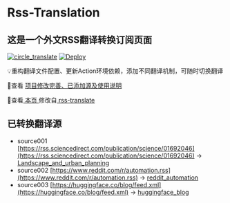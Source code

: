 #  Rss-Translation

## 这是一个外文RSS翻译转换订阅页面 

[![circle_translate](https://github.com/zacharyzhang0092/RSS-translation2/actions/workflows/circle_translate.yml/badge.svg)](https://github.com/zacharyzhang0092/RSS-translation2/actions/workflows/circle_translate.yml) [![Deploy](https://github.com/zacharyzhang0092/RSS-translation2/actions/workflows/jekyll-gh-pages.yml/badge.svg)](https://github.com/zacharyzhang0092/RSS-translation2/actions/workflows/jekyll-gh-pages.yml)

 💡重构翻译文件配置、更新Action环境依赖，添加不同翻译机制，可随时切换翻译

 📢查看 [项目修改完善、已添加源及使用说明](https://github.com/rcy1314/Rss-Translation/tree/main/illustrate)

 📢查看[ 本页 ](https://rcy1314.github.io/Rss-Translation) 修改自[ rss-translate ](https://github.com/talengu/rss-translate)

## 已转换翻译源
 - source001 [https://rss.sciencedirect.com/publication/science/01692046](https://rss.sciencedirect.com/publication/science/01692046) -> [Landscape_and_urban_planning](rss/Landscape_and_urban_planning.xml)
 - source002 [https://www.reddit.com/r/automation.rss](https://www.reddit.com/r/automation.rss) -> [reddit_automation](rss/reddit_automation.xml)
 - source003 [https://huggingface.co/blog/feed.xml](https://huggingface.co/blog/feed.xml) -> [huggingface_blog](rss/huggingface_blog.xml)

